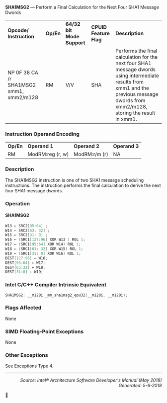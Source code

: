<b>SHA1MSG2</b> — Perform a Final Calculation for the Next Four SHA1 Message Dwords
<table>
	<tr>
		<td><b>Opcode/ Instruction</b></td>
		<td><b>Op/En</b></td>
		<td><b>64/32 bit Mode Support</b></td>
		<td><b>CPUID Feature Flag</b></td>
		<td><b>Description</b></td>
	</tr>
	<tr>
		<td>NP 0F 38 CA /r SHA1MSG2 xmm1, xmm2/m128</td>
		<td>RM</td>
		<td>V/V</td>
		<td>SHA</td>
		<td>Performs the final calculation for the next four SHA1 message dwords using intermediate results from xmm1 and the previous message dwords from xmm2/m128, storing the result in xmm1.</td>
	</tr>
</table>


### Instruction Operand Encoding
<table>
	<tr>
		<td><b>Op/En</b></td>
		<td><b>Operand 1</b></td>
		<td><b>Operand 2</b></td>
		<td><b>Operand 3</b></td>
	</tr>
	<tr>
		<td>RM</td>
		<td>ModRM:reg (r, w)</td>
		<td>ModRM:r/m (r)</td>
		<td>NA</td>
	</tr>
</table>


### Description
The SHA1MSG2 instruction is one of two SHA1 message scheduling instructions. The instruction performs the final
calculation to derive the next four SHA1 message dwords.

### Operation


#### SHA1MSG2
```java
W13 ← SRC2[95:64] ; 
W14 ← SRC2[63: 32] ; 
W15 ← SRC2[31: 0] ; 
W16 ← (SRC1[127:96] XOR W13 ) ROL 1; 
W17 ← (SRC1[95:64] XOR W14) ROL 1; 
W18 ← (SRC1[63: 32] XOR W15) ROL 1; 
W19 ← (SRC1[31: 0] XOR W16) ROL 1; 
DEST[127:96] ← W16; 
DEST[95:64] ← W17; 
DEST[63:32] ← W18; 
DEST[31:0] ← W19; 
```
### Intel C/C++ Compiler Intrinsic Equivalent
```c
SHA1MSG2: __m128i _mm_sha1msg2_epu32(__m128i, __m128i);
```
### Flags Affected

None

### SIMD Floating-Point Exceptions

None

### Other Exceptions

See Exceptions Type 4.

 --- 
<p align="right"><i>Source: Intel® Architecture Software Developer's Manual (May 2018)<br>Generated: 5-6-2018</i></p>

